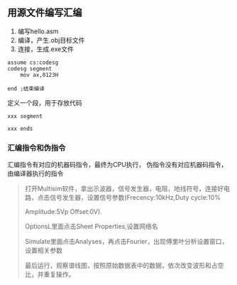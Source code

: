 ## 用源文件编写汇编

1. 编写hello.asm
2. 编译，产生.obj目标文件
3. 连接，生成.exe文件

```assembly
assume cs:codesg
codesg segment
	mov ax,0123H
	
end ;结束编译
```



定义一个段，用于存放代码

```assembly
xxx segment

xxx ends
```



### 汇编指令和伪指令

汇编指令有对应的机器码指令，最终为CPU执行，
伪指令没有对应机器码指令，由编译器执行的指令

> 打开Multisim软件，拿出示波器，信号发生器，电阻，地线符号，连接好电路，点击信号发生器，设置信号参数(Frecency:10kHz,Duty cycle:10%
>
> Amplitude:5Vp Offset:0V).
>
> OptionsL里面点击Sheet Properties,设置网络名
>
> Simulate里面点击Analyses，再点击Fourier，出现傅里叶分析设置窗口，设置相关参数
>
> 最后运行，观察谱线图，按照原始数据表中的数据，依次改变波形和占空比，并重复操作。